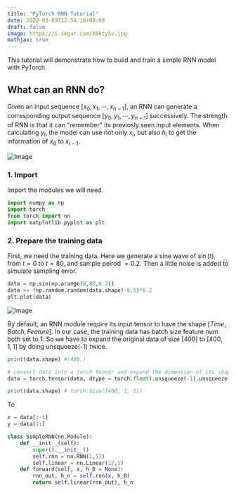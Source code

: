 ```yaml
---
title: "PyTorch RNN Tutorial"
date: 2022-03-09T12:54:18+08:00
draft: false
image: https://i.imgur.com/X6kty5v.jpg
mathjax: true
---
```



This tutorial will demonstrate how to build and train a simple RNN model with PyTorch.

## What can an RNN do?

Given an input sequence $[x_0,x_1,\cdots,x_{n-1}]$, an RNN can generate a corresponding output sequence $[y_0,y_1,\cdots,y_{n-1}]$ 
successively. The strength of RNN is that it can "remember" its previosly seen input elements. When calculating $y_i$, the model can use not only $x_i$, but also $h_i$ to get the information of $x_0$ to $x_{i-1}$.

![Image](https://i.imgur.com/UIwIkg8.png#center)

### 1. Import
Import the modules we will need.
```python
import numpy as np
import torch
from torch import nn
import matplotlib.pyplot as plt
```

### 2. Prepare the training data
First, we need the training data. 
Here we generate a sine wave of $\sin(t)$, from $t=0$ to $t=80$, and sample peirod $=0.2$. Then a little noise is added to simulate sampling error.

```python
data = np.sin(np.arange(0,80,0.2))
data += (np.random.random(data.shape)-0.5)*0.2
plt.plot(data)
```
![Image](https://i.imgur.com/07PP9iu.jpg#centers)

By default, an RNN module require its input tensor to have the shape $[ Time, Batch, Feature ]$. In our case, the training data has 
batch size feature num both set to 1. So we have to expand the original data of size $[400]$ to $[ 400, 1,1 ]$ by doing unsqueeze(-1) twice.
```python
print(data.shape) #(400,)

# convert data into a torch tensor and expand the dimension of its shape
data = torch.tensor(data, dtype = torch.float).unsqueeze(-1).unsqueeze(-1)

print(data.shape) # torch.Size([400, 1, 1])
```

To 

```python
x = data[:-1]
y = data[1:]
```

```python
class SimpleRNN(nn.Module):
    def __init__(self):
        super().__init__()
        self.rnn = nn.RNN(1,12)
        self.linear = nn.Linear(12,1)
    def forward(self, x, h_0 = None):
        rnn_out, h_n = self.rnn(x, h_0)
        return self.linear(rnn_out), h_n
```